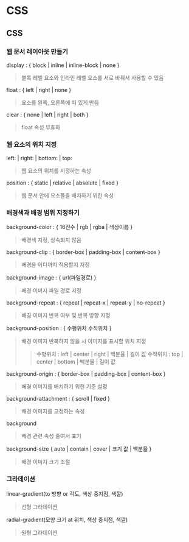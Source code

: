 CSS
==========================
## CSS
### 웹 문서 레이아웃 만들기
display : { block | inilne | inline-block | none }
> 블록 레벨 요소와 인라인 레벨 요소를 서로 바꿔서 사용할 수 있음	

float : { left | right | none }
> 요소를 왼쪽, 오른쪽에 떠 있게 만듬

clear : { none | left | right | both }
> float 속성 무효화

### 웹 요소의 위치 지정
left: | right: | bottom: | top:
> 웹 요소의 위치를 지정하는 속성

position : { static | relative | absolute | fixed }
> 웹 문서 안에 요소들을 배치하기 위한 속성

### 배경색과 배경 범위 지정하기
background-color : { 16진수 | rgb | rgba | 색상이름 }
> 배경색 지정, 상속되지 않음

background-clip : { border-box | padding-box | content-box }
> 배경을 어디까지 적용할지 지정

background-image : { url(파일경로) }
> 배경 이미지 파일 경로 지정

background-repeat : { repeat | repeat-x | repeat-y | no-repeat }
> 배경 이미지 반복 여부 및 반복 방향 지정

 background-position : { 수펑위치 수직위치 }
> 배경 이미지 반복하지 않을 시 이미지를 표시할 위치 지정
>> 수펑위치 : left | center | right | 백분율 | 길이 값
>> 수직위치 : top | center | bottom | 백분율 | 길이 값

background-origin : { border-box | padding-box | content-box  }
> 배경 이미지를 배치하기 위한 기준 설정

background-attachment : { scroll | fixed }
> 배경 이미지를 고정하는 속성

background
> 배경 관련 속성 줄여서 표기

background-size { auto | contain | cover | 크기 값 | 백분율 }
> 배경 이미지 크기 조절

### 그라데이션
linear-gradient(to 방향 or 각도, 색상 중지점, 색깔)
> 선형 그라데이션

radial-gradient(모양 크기 at 위치, 색상 중지점, 색깔)
> 원형 그라데이션
